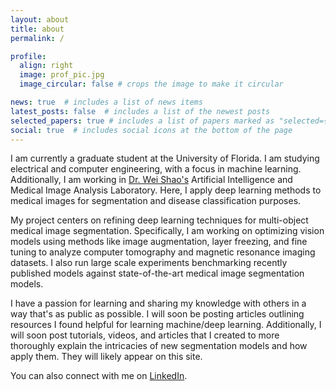 ```yaml
---
layout: about
title: about
permalink: /

profile:
  align: right
  image: prof_pic.jpg
  image_circular: false # crops the image to make it circular

news: true  # includes a list of news items
latest_posts: false  # includes a list of the newest posts
selected_papers: true # includes a list of papers marked as "selected={true}"
social: true  # includes social icons at the bottom of the page
---
```


I am currently a graduate student at the University of Florida. I am studying electrical and computer engineering, with a focus in machine learning. Additionally, I am working in [Dr. Wei Shao's](https://nephrology.medicine.ufl.edu/profile/shao-wei-1/) Artificial Intelligence and Medical Image Analysis Laboratory. Here, I apply deep learning methods to medical images for segmentation and disease classification purposes. 

My project centers on refining deep learning techniques for multi-object medical image segmentation. Specifically, I am working on optimizing vision models using methods like image augmentation, layer freezing, and fine tuning to analyze computer tomography and magnetic resonance imaging datasets. I also run large scale experiments benchmarking recently published models against state-of-the-art medical image segmentation models. 

I have a passion for learning and sharing my knowledge with others in a way that's as public as possible. I will soon be posting articles outlining resources I found helpful for learning machine/deep learning. Additionally, I will soon post tutorials, videos, and articles that I created to more thoroughly explain the intricacies of new segmentation models and how apply them. They will likely appear on this site. 

You can also connect with me on [LinkedIn](https://www.linkedin.com/in/andres-gomez-7410a8160).
<!-- Link to your social media connections, too. This theme is set up to use [Font Awesome icons](https://fontawesome.com/) and [Academicons](https://jpswalsh.github.io/academicons/), like the ones below. Add your Facebook, Twitter, LinkedIn, Google Scholar, or just disable all of them. -->
